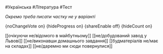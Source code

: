#Українська #Література #Тест

*Окремо треба писати частку не у варіанті*

{noChangeVote on}
{hideProgress on}
{shareEnable off}
{hideCount on}

[[очікуючи не/відомого в майбутньому]]
[[не/добудований завод у Львові]]
[[не/виконавши домашнього завдання]]
[[будматеріалів не/має на складах]]
[[не/даремно ми сюди повернулися]]
